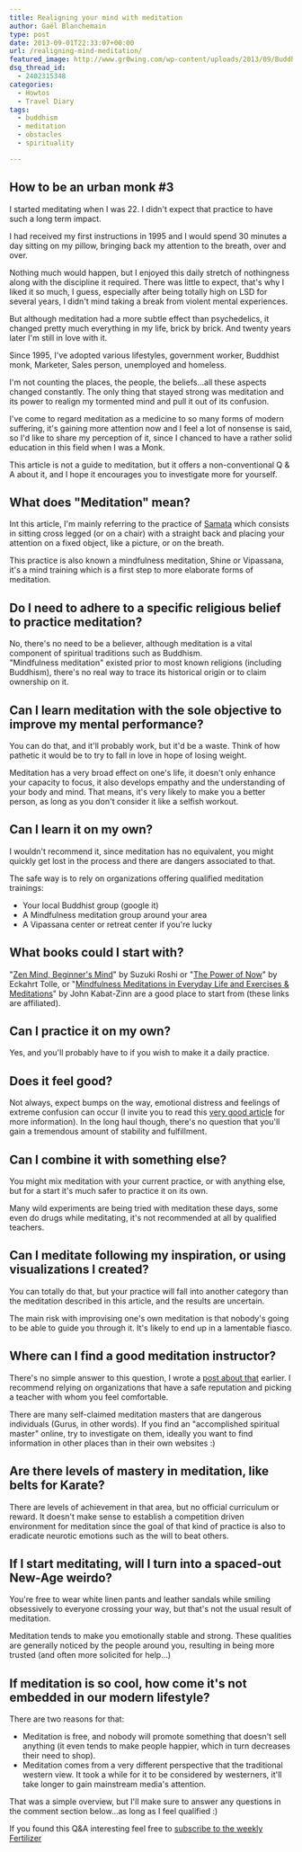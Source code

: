 ```yaml
---
title: Realigning your mind with meditation
author: Gaël Blanchemain
type: post
date: 2013-09-01T22:33:07+00:00
url: /realigning-mind-meditation/
featured_image: http://www.gr0wing.com/wp-content/uploads/2013/09/Buddha.jpg
dsq_thread_id:
  - 2402315348
categories:
  - Howtos
  - Travel Diary
tags:
  - buddhism
  - meditation
  - obstacles
  - spirituality

---
```

## How to be an urban monk #3

I started meditating when I was 22. I didn't expect that practice to have such a long term impact.

I had received my first instructions in 1995 and I would spend 30 minutes a day sitting on my pillow, bringing back my attention to the breath, over and over.

Nothing much would happen, but I enjoyed this daily stretch of nothingness along with the discipline it required. There was little to expect, that's why I liked it so much, I guess, especially after being totally high on LSD for several years, I didn't mind taking a break from violent mental experiences.

But although meditation had a more subtle effect than psychedelics, it changed pretty much everything in my life, brick by brick. And twenty years later I'm still in love with it.

Since 1995, I've adopted various lifestyles, government worker, Buddhist monk, Marketer, Sales person, unemployed and homeless. 

I'm not counting the places, the people, the beliefs…all these aspects changed constantly. The only thing that stayed strong was meditation and its power to realign my tormented mind and pull it out of its confusion. 

I've come to regard meditation as a medicine to so many forms of modern suffering, it's gaining more attention now and I feel a lot of nonsense is said, so I'd like to share my perception of it, since I chanced to have a rather solid education in this field when I was a Monk.

This article is not a guide to meditation, but it offers a non-conventional Q & A about it, and I hope it encourages you to investigate more for yourself.

## What does "Meditation" mean?

Int this article, I'm mainly referring to the practice of [Samata][1] which consists in sitting cross legged (or on a chair) with a straight back and placing your attention on a fixed object, like a picture, or on the breath.

This practice is also known a mindfulness meditation, Shine or Vipassana, it's a mind training which is a first step to more elaborate forms of meditation.

## Do I need to adhere to a specific religious belief to practice meditation?

No, there's no need to be a believer, although meditation is a vital component of spiritual traditions such as Buddhism.  
"Mindfulness meditation" existed prior to most known religions (including Buddhism), there's no real way to trace its historical origin or to claim ownership on it.

## Can I learn meditation with the sole objective to improve my mental performance?

You can do that, and it'll probably work, but it'd be a waste. Think of how pathetic it would be to try to fall in love in hope of losing weight.

Meditation has a very broad effect on one's life, it doesn't only enhance your capacity to focus, it also develops empathy and the understanding of your body and mind. That means, it's very likely to make you a better person, as long as you don't consider it like a selfish workout.

## Can I learn it on my own?

I wouldn't recommend it, since meditation has no equivalent, you might quickly get lost in the process and there are dangers associated to that.

The safe way is to rely on organizations offering qualified meditation trainings:

  * Your local Buddhist group (google it)
  * A Mindfulness meditation group around your area
  * A Vipassana center or retreat center if you're lucky

## What books could I start with?

"[Zen Mind, Beginner's Mind][2]" by Suzuki Roshi or "[The Power of Now][2]" by Eckahrt Tolle, or "[Mindfulness Meditations in Everyday Life and Exercises & Meditations][3]" by John Kabat-Zinn are a good place to start from (these links are affiliated).

## Can I practice it on my own?

Yes, and you'll probably have to if you wish to make it a daily practice.

## Does it feel good?

Not always, expect bumps on the way, emotional distress and feelings of extreme confusion can occur (I invite you to read this [very good article][4] for more information). In the long haul though, there's no question that you'll gain a tremendous amount of stability and fulfillment.

## Can I combine it with something else?

You might mix meditation with your current practice, or with anything else, but for a start it's much safer to practice it on its own.

Many wild experiments are being tried with meditation these days, some even do drugs while meditating, it's not recommended at all by qualified teachers.

## Can I meditate following my inspiration, or using visualizations I created?

You can totally do that, but your practice will fall into another category than the meditation described in this article, and the results are uncertain.

The main risk with improvising one's own meditation is that nobody's going to be able to guide you through it. It's likely to end up in a lamentable fiasco.

## Where can I find a good meditation instructor?

There's no simple answer to this question, I wrote a <a href="http://www.gr0wing.com/how-to-choose-a-spiritual-master/" target="_blank">post about that</a> earlier. I recommend relying on organizations that have a safe reputation and picking a teacher with whom you feel comfortable.

There are many self-claimed meditation masters that are dangerous individuals (Gurus, in other words). If you find an "accomplished spiritual master" online, try to investigate on them, ideally you want to find information in other places than in their own websites :) 

## Are there levels of mastery in meditation, like belts for Karate?

There are levels of achievement in that area, but no official curriculum or reward. It doesn't make sense to establish a competition driven environment for meditation since the goal of that kind of practice is also to eradicate neurotic emotions such as the will to beat others.

## If I start meditating, will I turn into a spaced-out New-Age weirdo?

You're free to wear white linen pants and leather sandals while smiling obsessively to everyone crossing your way, but that's not the usual result of meditation.

Meditation tends to make you emotionally stable and strong. These qualities are generally noticed by the people around you, resulting in being more trusted (and often more solicited for help…)

## If meditation is so cool, how come it's not embedded in our modern lifestyle?

There are two reasons for that:

  * Meditation is free, and nobody will promote something that doesn't sell anything (it even tends to make people happier, which in turn decreases their need to shop).
  * Meditation comes from a very different perspective that the traditional western view. It took a while for it to be considered by westerners, it'll take longer to gain mainstream media's attention.

That was a simple overview, but I'll make sure to answer any questions in the comment section below&#8230;as long as I feel qualified :)

If you found this Q&A interesting feel free to <a href="http://eepurl.com/zxyeT" target="_blank">subscribe to the weekly Fertilizer</a>

 [1]: http://en.wikipedia.org/wiki/Samatha
 [2]: http://rcm-na.amazon-adsystem.com/e/cm?t=grotherooofha-20&o=1&p=8&l=as4&ref=ss_til&fc1=000000&IS2=1&lt1=_blank&m=amazon&lc1=0000FF&bc1=000000&bg1=FFFFFF&f=ifr
 [3]: http://rcm-na.amazon-adsystem.com/e/cm?t=grotherooofha-20&o=1&p=8&l=as1&asins=1469293870&ref=tf_til&fc1=000000&IS2=1&lt1=_blank&m=amazon&lc1=0000FF&bc1=000000&bg1=FFFFFF&f=ifr
 [4]: http://alohadharma.wordpress.com/2013/07/23/the-refugees-of-mindfulness-rethinking-psychologys-experiment-with-meditation/
